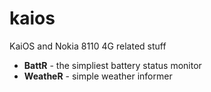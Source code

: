 # kaios

KaiOS and Nokia 8110 4G related stuff

- **BattR** - the simpliest battery status monitor
- **WeatheR** - simple weather informer
